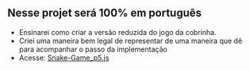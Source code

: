 ## Nesse projet será 100% em português
 * Ensinarei como criar a versão reduzida do jogo da cobrinha.
 * Criei uma maneira bem legal de representar de uma maneira que dê para acompanhar o passo da implementação
 * Acesse: [Snake-Game_p5.js](https://www.notion.so/Jogo-da-cobrinha-que-n-o-vira-cobrinha-43d5923b5a6c4a5d9062229d50aa1797)